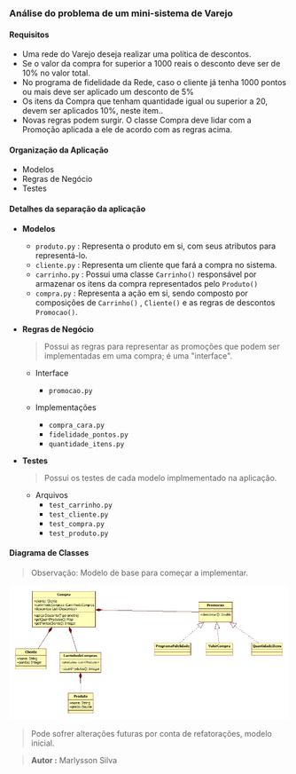 ### Análise do problema de um mini-sistema de Varejo

#### Requisitos

>
- Uma rede do Varejo deseja realizar uma política de descontos.
- Se o valor da compra for superior a 1000 reais o desconto deve ser de 10% no valor total.
- No programa de fidelidade da Rede, caso o cliente já tenha 1000 pontos ou mais deve ser aplicado um desconto de 5%
- Os itens da Compra que tenham quantidade igual ou superior a 20, devem ser aplicados 10%, neste item..
- Novas regras podem surgir.
O classe Compra deve lidar com a Promoção aplicada a ele de acordo com as regras acima.

#### Organização da Aplicação
- Modelos
- Regras de Negócio
- Testes

#### Detalhes da separação da aplicação

- **Modelos**

	- ```produto.py``` : Representa o produto em si, com seus atributos para representá-lo.
	- ```cliente.py``` : Representa um cliente que fará a compra no sistema.
	- ```carrinho.py``` : Possui uma classe ```Carrinho()``` responsável por armazenar os itens da compra representados pelo ```Produto()```
	- ```compra.py``` : Representa a ação em si, sendo composto por composições de ```Carrinho()``` , ```Cliente()``` e as regras de descontos ```Promocao()```.

- **Regras de Negócio**

	>Possui as regras para representar as promoções que podem ser implementadas em uma compra; é uma "interface".

	- Interface
		- ```promocao.py```

	- Implementações
		- ```compra_cara.py```
		- ```fidelidade_pontos.py```
		- ```quantidade_itens.py```

- **Testes**
	>Possui os testes de cada modelo implmementado na aplicação.

	- Arquivos
		- ```test_carrinho.py```
		- ```test_cliente.py```
		- ```test_compra.py```
		- ```test_produto.py```

#### Diagrama de Classes

> Observação: Modelo de base para começar a implementar.

![Diagrama de Classes](diagrama.jpg)

> Pode sofrer alterações futuras por conta de refatorações, modelo inicial.

>**Autor :** Marlysson Silva